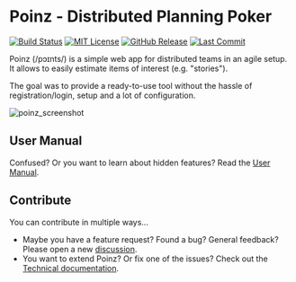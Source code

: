 # Poinz - Distributed Planning Poker

[![Build Status](https://github.com/winterrific/poinz/actions/workflows/master.yml/badge.svg)](https://github.com/winterrific/poinz/actions/workflows/master.yml)
[![MIT License](https://img.shields.io/badge/License-MIT-yellow.svg)](https://opensource.org/licenses/MIT)
[![GitHub Release](https://img.shields.io/github/v/release/winterrific/Poinz.svg?style=flat)]()
[![Last Commit](https://img.shields.io/github/last-commit/winterrific/Poinz.svg?style=flat)]()

Poinz (/pɔɪnts/) is a simple web app for distributed teams in an agile setup. It allows to easily estimate items of interest (e.g. "stories").

The goal was to provide a ready-to-use tool without the hassle of registration/login, setup and a lot of configuration.


![poinz_screenshot](https://user-images.githubusercontent.com/1777143/153183461-03a0e0b4-239a-4c7b-a49d-a285be828f09.png)


## User Manual

Confused? Or you want to learn about hidden features? Read the [User Manual](docu/manual.md).

## Contribute

You can contribute in multiple ways...

* Maybe you have a feature request? Found a bug? General feedback? Please open a new [discussion](https://github.com/winterrific/poinz/discussions).
* You want to extend Poinz? Or fix one of the issues? Check out the [Technical documentation](./docu/technicalDocu.md).
